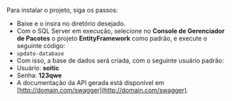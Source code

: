 ﻿Para instalar o projeto, siga os passos:

 - Baixe e o insira no diretório desejado.
 - Com o SQL Server em execução, selecione no **Console de Gerenciador de Pacotes** o projeto **EntityFramework** como padrão, e execute o seguinte código:
 - `update-database`
 - Com isso, a base de dados será criada, com o seguinte usuário padrão:
 - Usuário: **soitic**
 - Senha: **123qwe**
 - A documentação da API gerada está disponível em [http://domain.com/swagger](http://domain.com/swagger).
